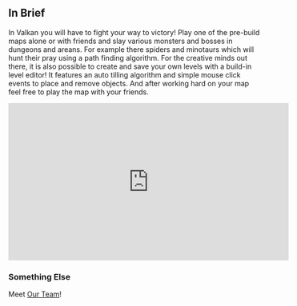 ## In Brief

In Valkan you will have to fight your way to victory! Play one of the pre-build maps alone or with friends and slay various monsters and bosses in dungeons and areans. For example there spiders and minotaurs which will hunt their pray using a path finding algorithm. For the creative minds out there, it is also possible to create and save your own levels with a build-in level editor! It features an auto tilling algorithm and simple mouse click events to place and remove objects. And after working hard on your map feel free to play the map with your friends.


<iframe src="https://www.youtube.com/embed/9ziuLmKNbRI?rel=0&amp;autoplay=1&mute=0" width="560" height="315" frameborder="0" allowfullscreen></iframe>

### Something Else

Meet [Our Team](./team.html)!



